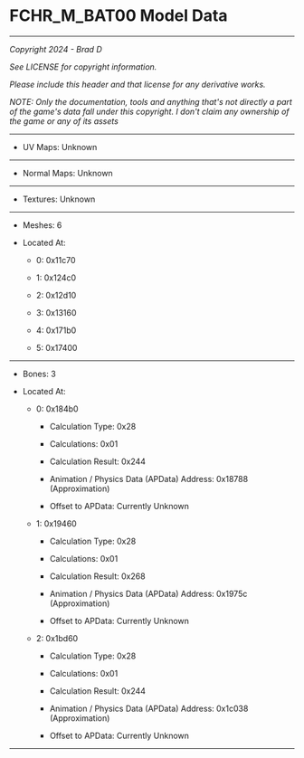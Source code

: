 # FCHR_M_BAT00 Model Data

---

*Copyright 2024 - Brad D*

*See LICENSE for copyright information.*

*Please include this header and that license for any derivative works.*

*NOTE: Only the documentation, tools and anything that's not directly a part of the game's data fall under this copyright. I don't claim any ownership of the game or any of its assets*

---


* UV Maps: Unknown

---

* Normal Maps: Unknown

---

* Textures: Unknown

---

* Meshes: 6

* Located At:

  * 0: 0x11c70

  * 1: 0x124c0

  * 2: 0x12d10

  * 3: 0x13160

  * 4: 0x171b0

  * 5: 0x17400

---

* Bones: 3

* Located At:

  * 0: 0x184b0

    * Calculation Type: 0x28

    * Calculations: 0x01

    * Calculation Result: 0x244

    * Animation / Physics Data (APData) Address: 0x18788 (Approximation)

    * Offset to APData: Currently Unknown

  * 1: 0x19460

    * Calculation Type: 0x28

    * Calculations: 0x01

    * Calculation Result: 0x268

    * Animation / Physics Data (APData) Address: 0x1975c (Approximation)

    * Offset to APData: Currently Unknown

  * 2: 0x1bd60

    * Calculation Type: 0x28

    * Calculations: 0x01

    * Calculation Result: 0x244

    * Animation / Physics Data (APData) Address: 0x1c038 (Approximation)

    * Offset to APData: Currently Unknown

---

